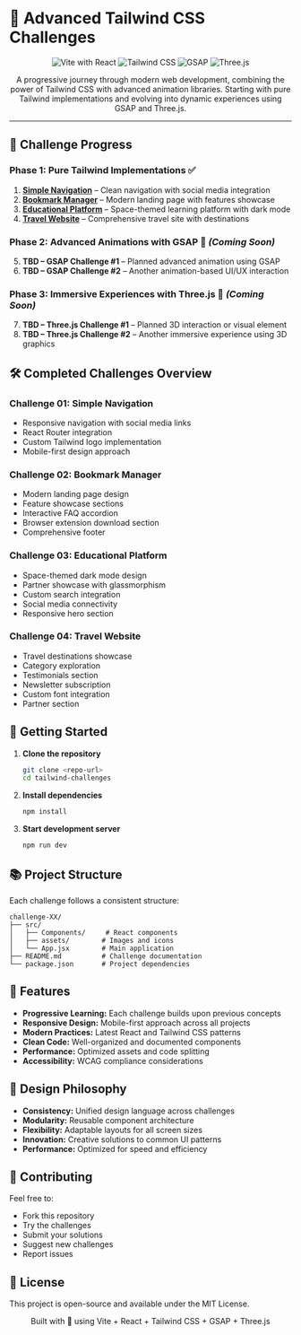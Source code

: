 # 🚀 Advanced Tailwind CSS Challenges

<p align="center">
  <img src="https://img.shields.io/badge/Vite-React-blueviolet?style=for-the-badge" alt="Vite with React">
  <img src="https://img.shields.io/badge/TailwindCSS-%2338B2AC.svg?style=for-the-badge&logo=tailwind-css&logoColor=white" alt="Tailwind CSS">
  <img src="https://img.shields.io/badge/GSAP-88CE02.svg?style=for-the-badge&logo=greensock&logoColor=white" alt="GSAP">
  <img src="https://img.shields.io/badge/ThreeJS-black?style=for-the-badge&logo=three.js&logoColor=white" alt="Three.js">
</p>

<p align="center">
  A progressive journey through modern web development, combining the power of Tailwind CSS with advanced animation libraries. Starting with pure Tailwind implementations and evolving into dynamic experiences using GSAP and Three.js.
</p>

---

## 🎯 Challenge Progress

### Phase 1: Pure Tailwind Implementations ✅  
1. **[Simple Navigation](./challenge-01)** – Clean navigation with social media integration  
2. **[Bookmark Manager](./challenge-02)** – Modern landing page with features showcase  
3. **[Educational Platform](./challenge-03)** – Space-themed learning platform with dark mode  
4. **[Travel Website](./challenge-04)** – Comprehensive travel site with destinations  

### Phase 2: Advanced Animations with GSAP 🚀 *(Coming Soon)*  
5. **TBD – GSAP Challenge #1** – Planned advanced animation using GSAP  
6. **TBD – GSAP Challenge #2** – Another animation-based UI/UX interaction  

### Phase 3: Immersive Experiences with Three.js 🌟 *(Coming Soon)*  
7. **TBD – Three.js Challenge #1** – Planned 3D interaction or visual element  
8. **TBD – Three.js Challenge #2** – Another immersive experience using 3D graphics  


## 🛠️ Completed Challenges Overview

### Challenge 01: Simple Navigation
- Responsive navigation with social media links
- React Router integration
- Custom Tailwind logo implementation
- Mobile-first design approach

### Challenge 02: Bookmark Manager
- Modern landing page design
- Feature showcase sections
- Interactive FAQ accordion
- Browser extension download section
- Comprehensive footer

### Challenge 03: Educational Platform
- Space-themed dark mode design
- Partner showcase with glassmorphism
- Custom search integration
- Social media connectivity
- Responsive hero section

### Challenge 04: Travel Website
- Travel destinations showcase
- Category exploration
- Testimonials section
- Newsletter subscription
- Custom font integration
- Partner section

## 🚀 Getting Started

1. **Clone the repository**
   ```bash
   git clone <repo-url>
   cd tailwind-challenges
   ```

2. **Install dependencies**
   ```bash
   npm install
   ```

3. **Start development server**
   ```bash
   npm run dev
   ```

## 📚 Project Structure

Each challenge follows a consistent structure:
```
challenge-XX/
├── src/
│   ├── Components/     # React components
│   ├── assets/        # Images and icons
│   └── App.jsx        # Main application
├── README.md          # Challenge documentation
└── package.json       # Project dependencies
```

## 🌟 Features

- **Progressive Learning:** Each challenge builds upon previous concepts
- **Responsive Design:** Mobile-first approach across all projects
- **Modern Practices:** Latest React and Tailwind CSS patterns
- **Clean Code:** Well-organized and documented components
- **Performance:** Optimized assets and code splitting
- **Accessibility:** WCAG compliance considerations

## 🎨 Design Philosophy

- **Consistency:** Unified design language across challenges
- **Modularity:** Reusable component architecture
- **Flexibility:** Adaptable layouts for all screen sizes
- **Innovation:** Creative solutions to common UI patterns
- **Performance:** Optimized for speed and efficiency

## 🤝 Contributing

Feel free to:
- Fork this repository
- Try the challenges
- Submit your solutions
- Suggest new challenges
- Report issues

## 📄 License

This project is open-source and available under the MIT License.

<p align="center">Built with 💙 using Vite + React + Tailwind CSS + GSAP + Three.js</p>

